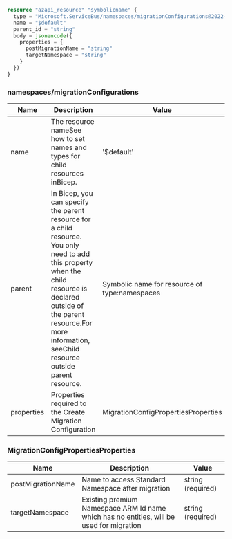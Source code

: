 ```terraform
resource "azapi_resource" "symbolicname" {
  type = "Microsoft.ServiceBus/namespaces/migrationConfigurations@2022-10-01-preview"
  name = "$default"
  parent_id = "string"
  body = jsonencode({
    properties = {
      postMigrationName = "string"
      targetNamespace = "string"
    }
  })
}

```

### namespaces/migrationConfigurations

| Name | Description | Value |
|-|-|-|
| name | The resource nameSee how to set names and types for child resources inBicep. | '$default' |
| parent | In Bicep, you can specify the parent resource for a child resource. You only need to add this property when the child resource is declared outside of the parent resource.For more information, seeChild resource outside parent resource. | Symbolic name for resource of type:namespaces |
| properties | Properties required to the Create Migration Configuration | MigrationConfigPropertiesProperties |


### MigrationConfigPropertiesProperties

| Name | Description | Value |
|-|-|-|
| postMigrationName | Name to access Standard Namespace after migration | string (required) |
| targetNamespace | Existing premium Namespace ARM Id name which has no entities, will be used for migration | string (required) |


